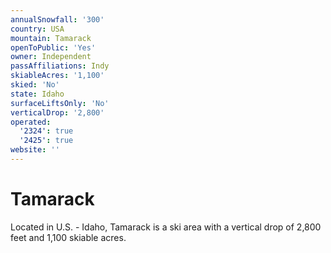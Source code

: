 ```yaml
---
annualSnowfall: '300'
country: USA
mountain: Tamarack
openToPublic: 'Yes'
owner: Independent
passAffiliations: Indy
skiableAcres: '1,100'
skied: 'No'
state: Idaho
surfaceLiftsOnly: 'No'
verticalDrop: '2,800'
operated:
  '2324': true
  '2425': true
website: ''
---
```



# Tamarack

Located in U.S. - Idaho, Tamarack is a ski area with a vertical drop of 2,800 feet and 1,100 skiable acres.
